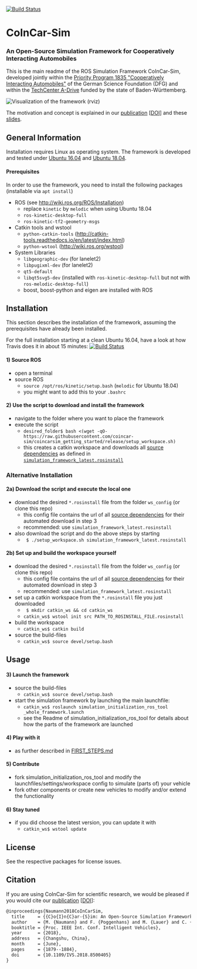 [![Build Status](https://api.travis-ci.org/coincar-sim/coincarsim_getting_started.svg?branch=release)](https://travis-ci.org/coincar-sim/coincarsim_getting_started)

# CoInCar-Sim
### An Open-Source Simulation Framework for Cooperatively Interacting Automobiles

This is the main readme of the ROS Simulation Framework CoInCar-Sim, developed jointly within the [Priority Program 1835 "Cooperatively Interacting Automobiles"](http://www.coincar.de/) of the German Science Foundation (DFG) and within the [TechCenter A-Drive](http://tcadrive.de/) funded by the state of Baden-Württemberg.

![Visualization of the framework (rviz)](doc/framework-rviz.png)

The motivation and concept is explained in our [publication](http://www.mrt.kit.edu/z/publ/download/2018/Naumann2018CoInCarSim.pdf) [[DOI](http://dx.doi.org/10.1109/IVS.2018.8500405)] and these [slides](doc/introductory_slides.html).

## General Information
Installation requires Linux as operating system. The framework is developed and tested under [Ubuntu 16.04](http://releases.ubuntu.com/16.04/) and  [Ubuntu 18.04](http://releases.ubuntu.com/18.04/).

#### Prerequisites
In order to use the framework, you need to install the following packages (installable via `apt install`)
* ROS (see http://wiki.ros.org/ROS/Installation)
  * replace `kinetic` by `melodic` when using Ubuntu 18.04
  * `ros-kinetic-desktop-full`
  * `ros-kinetic-tf2-geometry-msgs`
* Catkin tools and wstool
  * `python-catkin-tools` (http://catkin-tools.readthedocs.io/en/latest/index.html)
  * `python-wstool` (http://wiki.ros.org/wstool)
* System Libraries
  * `libgeographic-dev` (for lanelet2)
  * `libpugixml-dev` (for lanelet2)
  * `qt5-default`
  * `libqt5svg5-dev` (installed with `ros-kinetic-desktop-full` but not with `ros-melodic-desktop-full`)
  * boost, boost-python and eigen are installed with ROS

## Installation
This section describes the installation of the framework, assuming the prerequisites have already been installed.

For the full installation starting at a clean Ubuntu 16.04, have a look at how Travis does it in about 15 minutes: [![Build Status](https://api.travis-ci.org/coincar-sim/coincarsim_getting_started.svg?branch=release)](https://travis-ci.org/coincar-sim/coincarsim_getting_started)

#### 1) Source ROS
* open a terminal
* source ROS
  * `source /opt/ros/kinetic/setup.bash` (`melodic` for Ubuntu 18.04)
  * you might want to add this to your `.bashrc`

#### 2) Use the script to download and install the framework
* navigate to the folder where you want to place the framework
* execute the script
  * `desired_folder$ bash <(wget -qO- https://raw.githubusercontent.com/coincar-sim/coincarsim_getting_started/release/setup_workspace.sh)`
  * this creates a catkin workspace and downloads all [source dependencies](OVERVIEW_COMPONENTS.md) as defined in [`simulation_framework_latest.rosinstall`](ws_config/simulation_framework_latest.rosinstall)

### Alternative Installation

#### 2a) Download the script and execute the local one
* download the desired `*.rosinstall` file from the folder `ws_config` (or clone this repo)
  * this config file contains the url of all [source dependencies](OVERVIEW_COMPONENTS.md) for their automated download in step 3
  * recommended: use `simulation_framework_latest.rosinstall`
* also download the script and do the above steps by starting
  * ` $ ./setup_workspace.sh simulation_framework_latest.rosinstall`  

#### 2b) Set up and build the workspace yourself
* download the desired `*.rosinstall` file from the folder `ws_config` (or clone this repo)
  * this config file contains the url of all [source dependencies](OVERVIEW_COMPONENTS.md) for their automated download in step 3
  * recommended: use `simulation_framework_latest.rosinstall`
* set up a catkin workspace from the `*.rosinstall` file you just downloaded
  * ` $ mkdir catkin_ws && cd catkin_ws`
  * `catkin_ws$ wstool init src PATH_TO_ROSINSTALL_FILE.rosinstall`
* build the workspace
  * `catkin_ws$ catkin build`
* source the build-files
  * `catkin_ws$ source devel/setup.bash`

## Usage
#### 3) Launch the framework
* source the build-files
  * `catkin_ws$ source devel/setup.bash`
* start the simulation framework by launching the main launchfile:
  * `catkin_ws$ roslaunch simulation_initialization_ros_tool _whole_framework.launch`
  * see the Readme of simulation_initialization_ros_tool for details about how the parts of the framework are launched

#### 4) Play with it
* as further described in [FIRST_STEPS.md](FIRST_STEPS.md)

#### 5) Contribute
* fork simulation_initialization_ros_tool and modify the launchfiles/settings/workspace config to simulate (parts of) your vehicle
* fork other components or create new vehicles to modify and/or extend the functionality

#### 6) Stay tuned
* if you did choose the latest version, you can update it with
  * `catkin_ws$ wstool update`

## License
See the respective packages for license issues.

## Citation
If you are using CoInCar-Sim for scientific research, we would be pleased if you would cite our [publication](http://www.mrt.kit.edu/z/publ/download/2018/Naumann2018CoInCarSim.pdf) [[DOI](http://dx.doi.org/10.1109/IVS.2018.8500405)]:
```latex
@inproceedings{Naumann2018CoInCarSim,
  title     = {{C}o{I}n{C}ar-{S}im: An Open-Source Simulation Framework for Cooperatively Interacting Automobiles},
  author    = {M. {Naumann} and F. {Poggenhans} and M. {Lauer} and C. {Stiller}},
  booktitle = {Proc. IEEE Int. Conf. Intelligent Vehicles},
  year      = {2018},
  address   = {Changshu, China},
  month     = {June},
  pages     = {1879--1884},
  doi       = {10.1109/IVS.2018.8500405}
}
```
